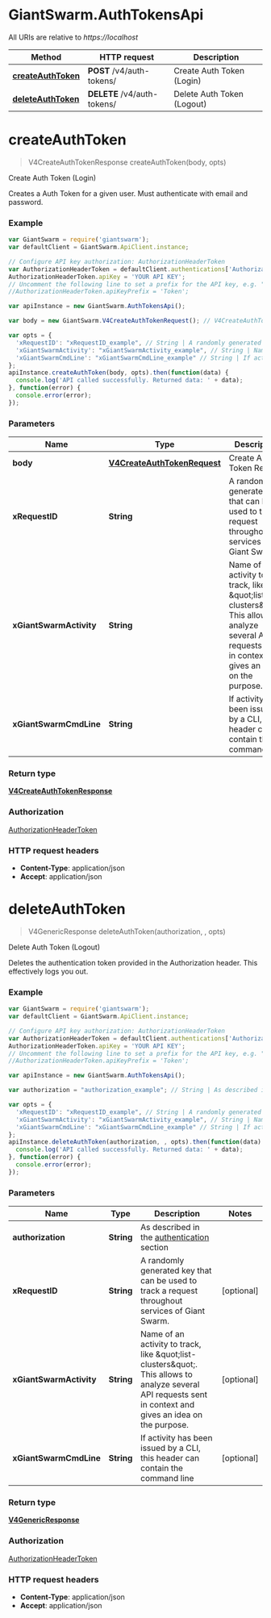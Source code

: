 # GiantSwarm.AuthTokensApi

All URIs are relative to *https://localhost*

Method | HTTP request | Description
------------- | ------------- | -------------
[**createAuthToken**](AuthTokensApi.md#createAuthToken) | **POST** /v4/auth-tokens/ | Create Auth Token (Login)
[**deleteAuthToken**](AuthTokensApi.md#deleteAuthToken) | **DELETE** /v4/auth-tokens/ | Delete Auth Token (Logout)


<a name="createAuthToken"></a>
# **createAuthToken**
> V4CreateAuthTokenResponse createAuthToken(body, opts)

Create Auth Token (Login)

Creates a Auth Token for a given user. Must authenticate with email and password. 

### Example
```javascript
var GiantSwarm = require('giantswarm');
var defaultClient = GiantSwarm.ApiClient.instance;

// Configure API key authorization: AuthorizationHeaderToken
var AuthorizationHeaderToken = defaultClient.authentications['AuthorizationHeaderToken'];
AuthorizationHeaderToken.apiKey = 'YOUR API KEY';
// Uncomment the following line to set a prefix for the API key, e.g. "Token" (defaults to null)
//AuthorizationHeaderToken.apiKeyPrefix = 'Token';

var apiInstance = new GiantSwarm.AuthTokensApi();

var body = new GiantSwarm.V4CreateAuthTokenRequest(); // V4CreateAuthTokenRequest | Create Auth Token Request

var opts = { 
  'xRequestID': "xRequestID_example", // String | A randomly generated key that can be used to track a request throughout services of Giant Swarm. 
  'xGiantSwarmActivity': "xGiantSwarmActivity_example", // String | Name of an activity to track, like \"list-clusters\". This allows to analyze several API requests sent in context and gives an idea on the purpose. 
  'xGiantSwarmCmdLine': "xGiantSwarmCmdLine_example" // String | If activity has been issued by a CLI, this header can contain the command line 
};
apiInstance.createAuthToken(body, opts).then(function(data) {
  console.log('API called successfully. Returned data: ' + data);
}, function(error) {
  console.error(error);
});

```

### Parameters

Name | Type | Description  | Notes
------------- | ------------- | ------------- | -------------
 **body** | [**V4CreateAuthTokenRequest**](V4CreateAuthTokenRequest.md)| Create Auth Token Request | 
 **xRequestID** | **String**| A randomly generated key that can be used to track a request throughout services of Giant Swarm.  | [optional] 
 **xGiantSwarmActivity** | **String**| Name of an activity to track, like \&quot;list-clusters\&quot;. This allows to analyze several API requests sent in context and gives an idea on the purpose.  | [optional] 
 **xGiantSwarmCmdLine** | **String**| If activity has been issued by a CLI, this header can contain the command line  | [optional] 

### Return type

[**V4CreateAuthTokenResponse**](V4CreateAuthTokenResponse.md)

### Authorization

[AuthorizationHeaderToken](../README.md#AuthorizationHeaderToken)

### HTTP request headers

 - **Content-Type**: application/json
 - **Accept**: application/json

<a name="deleteAuthToken"></a>
# **deleteAuthToken**
> V4GenericResponse deleteAuthToken(authorization, , opts)

Delete Auth Token (Logout)

Deletes the authentication token provided in the Authorization header. This effectively logs you out. 

### Example
```javascript
var GiantSwarm = require('giantswarm');
var defaultClient = GiantSwarm.ApiClient.instance;

// Configure API key authorization: AuthorizationHeaderToken
var AuthorizationHeaderToken = defaultClient.authentications['AuthorizationHeaderToken'];
AuthorizationHeaderToken.apiKey = 'YOUR API KEY';
// Uncomment the following line to set a prefix for the API key, e.g. "Token" (defaults to null)
//AuthorizationHeaderToken.apiKeyPrefix = 'Token';

var apiInstance = new GiantSwarm.AuthTokensApi();

var authorization = "authorization_example"; // String | As described in the [authentication](#section/Authentication) section 

var opts = { 
  'xRequestID': "xRequestID_example", // String | A randomly generated key that can be used to track a request throughout services of Giant Swarm. 
  'xGiantSwarmActivity': "xGiantSwarmActivity_example", // String | Name of an activity to track, like \"list-clusters\". This allows to analyze several API requests sent in context and gives an idea on the purpose. 
  'xGiantSwarmCmdLine': "xGiantSwarmCmdLine_example" // String | If activity has been issued by a CLI, this header can contain the command line 
};
apiInstance.deleteAuthToken(authorization, , opts).then(function(data) {
  console.log('API called successfully. Returned data: ' + data);
}, function(error) {
  console.error(error);
});

```

### Parameters

Name | Type | Description  | Notes
------------- | ------------- | ------------- | -------------
 **authorization** | **String**| As described in the [authentication](#section/Authentication) section  | 
 **xRequestID** | **String**| A randomly generated key that can be used to track a request throughout services of Giant Swarm.  | [optional] 
 **xGiantSwarmActivity** | **String**| Name of an activity to track, like \&quot;list-clusters\&quot;. This allows to analyze several API requests sent in context and gives an idea on the purpose.  | [optional] 
 **xGiantSwarmCmdLine** | **String**| If activity has been issued by a CLI, this header can contain the command line  | [optional] 

### Return type

[**V4GenericResponse**](V4GenericResponse.md)

### Authorization

[AuthorizationHeaderToken](../README.md#AuthorizationHeaderToken)

### HTTP request headers

 - **Content-Type**: application/json
 - **Accept**: application/json

